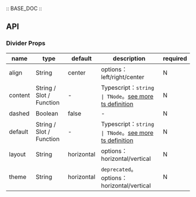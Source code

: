 :: BASE_DOC ::

## API
### Divider Props

name | type | default | description | required
-- | -- | -- | -- | --
align | String | center | options：left/right/center | N
content | String / Slot / Function | - | Typescript：`string \| TNode`。[see more ts definition](https://github.com/Tencent/tdesign-vue-next/blob/develop/src/common.ts) | N
dashed | Boolean | false | \- | N
default | String / Slot / Function | - | Typescript：`string \| TNode`。[see more ts definition](https://github.com/Tencent/tdesign-vue-next/blob/develop/src/common.ts) | N
layout | String | horizontal | options：horizontal/vertical | N
theme | String | horizontal | `deprecated`。options：horizontal/vertical | N

